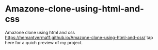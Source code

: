 # Amazone-clone-using-html-and-css
Amazone clone using html and css
https://hemantverma11.github.io/Amazone-clone-using-html-and-css/ tap here for a quich preview of my project.
